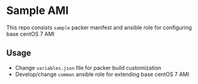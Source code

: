 # Sample AMI

This repo consists `sample` packer manifest and ansible role for configuring base centOS 7 AMI

## Usage

- Change `variables.json` file for packer build customization
- Develop/change `common` ansible role for extending base centOS 7 AMI
